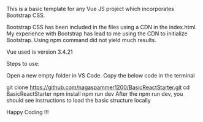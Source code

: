 This is a basic template for any Vue JS project which incorporates Bootstrap CSS.

Bootstrap CSS has been included in the files using a CDN in the index.html. My experience with Bootstrap has lead to me using the CDN to initialize Bootstrap. Using npm command did not yield much results.

Vue used is version 3.4.21

Steps to use:

Open a new empty folder in VS Code. Copy the below code in the terminal

 git clone https://github.com/nagaspammer1200/BasicReactStarter.git
 cd BasicReactStarter
 npm install 
 npm run dev
After the npm run dev, you should see instructions to load the basic structure locally

Happy Coding !!!